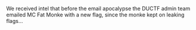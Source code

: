 We received intel that before the email apocalypse the DUCTF admin team emailed MC Fat Monke with a new flag, since the monke kept on leaking flags...
